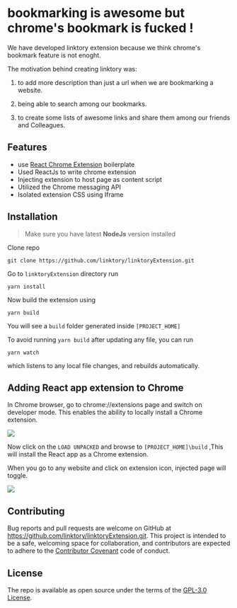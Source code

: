# bookmarking is awesome but chrome's bookmark is fucked !
We have developed linktory extension because we think chrome's bookmark feature is not enoght.


The motivation behind creating linktory was:
1. to add more description than just a url when we are bookmarking a website.

2. being able to search among our bookmarks.

3. to create some lists of awesome links and share them among our friends and Colleagues.


## Features
- use [React Chrome Extension](https://github.com/satendra02/react-chrome-extension) boilerplate
- Used ReactJs to write chrome extension
- Injecting extension to host page as content script
- Utilized the Chrome messaging API
- Isolated extension CSS using Iframe

## Installation
>Make sure you have latest **NodeJs** version installed

Clone repo

```
git clone https://github.com/linktory/linktoryExtension.git
```
Go to `linktoryExtension` directory run

```
yarn install
```
Now build the extension using
```
yarn build
```
You will see a `build` folder generated inside `[PROJECT_HOME]`

To avoid running `yarn build` after updating any file, you can run

```
yarn watch
```

which listens to any local file changes, and rebuilds automatically.

## Adding React app extension to Chrome

In Chrome browser, go to chrome://extensions page and switch on developer mode. This enables the ability to locally install a Chrome extension.

<img src="https://cdn-images-1.medium.com/max/1600/1*OaygCwLSwLakyTqCADbmDw.png" />

Now click on the `LOAD UNPACKED` and browse to `[PROJECT_HOME]\build` ,This will install the React app as a Chrome extension.

When you go to any website and click on extension icon, injected page will toggle.

<img src="https://cdn-images-1.medium.com/max/1600/1*bXJYfvrcHDWKwUZCrPI-8w.png" />

## Contributing

Bug reports and pull requests are welcome on GitHub at https://github.com/linktory/linktoryExtension.git. This project is intended to be a safe, welcoming space for collaboration, and contributors are expected to adhere to the [Contributor Covenant](http://contributor-covenant.org) code of conduct.


## License

The repo is available as open source under the terms of the [GPL-3.0 License](https://opensource.org/licenses/GPL-3.0).
